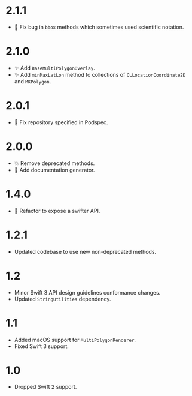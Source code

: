 # 2.1.1

- :bug: Fix bug in `bbox` methods which sometimes used scientific notation.

# 2.1.0

- :sparkles: Add `BaseMultiPolygonOverlay`.
- :sparkles: Add `minMaxLatLon` method to collections of `CLLocationCoordinate2D` and `MKPolygon`.

# 2.0.1

- :bug: Fix repository specified in Podspec.

# 2.0.0

- :boom: Remove deprecated methods.
- :memo: Add documentation generator.

# 1.4.0

- :hammer: Refactor to expose a swifter API.

# 1.2.1

- Updated codebase to use new non-deprecated methods.

# 1.2

- Minor Swift 3 API design guidelines conformance changes.
- Updated `StringUtilities` dependency.

# 1.1

- Added macOS support for `MultiPolygonRenderer`.
- Fixed Swift 3 support.

# 1.0

- Dropped Swift 2 support.